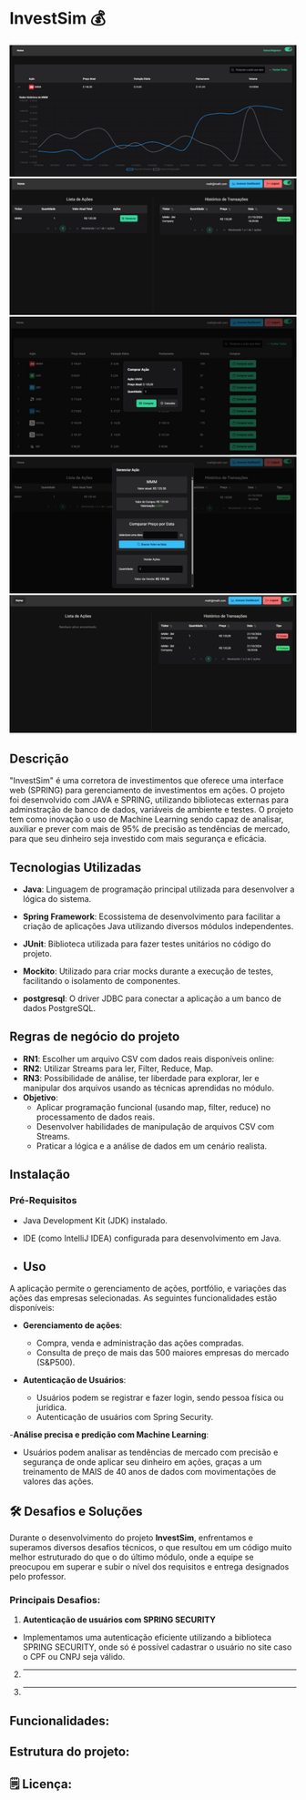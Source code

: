 <p align="center"></p>

# InvestSim 💰

<img src="Imagens/grafico.jpg"></br>
<img src="Imagens/lista.jpg"></br>
<img src="Imagens/Comprar.jpg"></br>
<img src="Imagens/gerenciar.jpg"></br>
<img src="Imagens/historico.jpg"></br>


## Descrição

"InvestSim" é uma corretora de investimentos que oferece uma interface web (SPRING) para gerenciamento de investimentos
em ações. O projeto foi desenvolvido com JAVA e SPRING, utilizando bibliotecas externas para adminstração de banco de dados, variáveis de ambiente e testes.
O projeto tem como inovação o uso de Machine Learning sendo capaz de analisar, auxiliar e prever com mais de 95% de precisão as tendências de mercado, para que seu dinheiro seja investido com mais segurança e eficácia.

## Tecnologias Utilizadas
- **Java**: Linguagem de programação principal utilizada para desenvolver a lógica do sistema.

- **Spring Framework**: Ecossistema de desenvolvimento para facilitar a criação de aplicações Java utilizando diversos módulos independentes.

- **JUnit**: Biblioteca utilizada para fazer testes unitários no código do projeto.

- **Mockito**: Utilizado para criar mocks durante a execução de testes, facilitando o isolamento de componentes.

- **postgresql**: O driver JDBC para conectar a aplicação a um banco de dados PostgreSQL.

## Regras de negócio do projeto
- **RN1**: Escolher um arquivo CSV com dados reais disponíveis online:
- **RN2**: Utilizar Streams para ler, Filter, Reduce, Map.
- **RN3**: Possibilidade de análise, ter liberdade para explorar, ler e manipular dos arquivos usando as técnicas aprendidas no módulo.
- **Objetivo**:
    - Aplicar programação funcional (usando map, filter, reduce) no processamento de dados reais.
    - Desenvolver habilidades de manipulação de arquivos CSV com Streams.
    - Praticar a lógica e a análise de dados em um cenário realista.

## Instalação
### Pré-Requisitos
- Java Development Kit (JDK) instalado.
- IDE (como IntelliJ IDEA) configurada para desenvolvimento em Java.

- ## Uso
A aplicação permite o gerenciamento de ações, portfólio, e variações das ações das empresas selecionadas. As seguintes funcionalidades estão disponíveis:

- **Gerenciamento de ações**:
    - Compra, venda e administração das ações compradas.
    - Consulta de preço de mais das 500 maiores empresas do mercado (S&P500).

- **Autenticação de Usuários**:
    - Usuários podem se registrar e fazer login, sendo pessoa física ou juridica.
    - Autenticação de usuários com Spring Security.

-**Análise precisa e predição com Machine Learning**:
- Usuários podem analisar as tendências de mercado com precisão e segurança de onde aplicar seu dinheiro em ações, graças a um treinamento de MAIS de 40 anos de dados com movimentações
de valores das ações.

## 🛠 Desafios e Soluções

Durante o desenvolvimento do projeto **InvestSim**, enfrentamos e superamos diversos desafios técnicos, o que resultou em um código muito melhor estruturado do que o do último módulo, onde
a equipe se preocupou em superar e subir o nível dos requisitos e entrega designados pelo professor.

### Principais Desafios:

1. **Autenticação de usuários com SPRING SECURITY**
- Implementamos uma autenticação eficiente utilizando a biblioteca SPRING SECURITY, onde só é possível cadastrar o usuário no site caso o CPF ou CNPJ seja válido.

2. ****

3. ****

## Funcionalidades:



## Estrutura do projeto:



## 🗒️ Licença:

